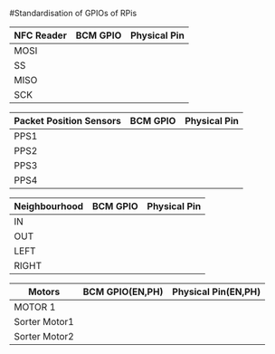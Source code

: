 #Standardisation of GPIOs of RPis


| NFC Reader   |  BCM GPIO  |  Physical Pin |
|--------------|:----------:|--------------:|
|     MOSI     |            |               |
|      SS      |            |               |
|     MISO     |            |               |
|     SCK      |            |               |


|Packet Position Sensors|  BCM GPIO  |  Physical Pin |
|--------------|:----------:|--------------:|
|     PPS1     |            |               |
|     PPS2     |            |               |
|     PPS3     |            |               |
|     PPS4     |            |               |


|Neighbourhood |  BCM GPIO  |  Physical Pin |
|--------------|:----------:|--------------:|
|     IN       |            |               |
|     OUT      |            |               |
|     LEFT     |            |               |
|     RIGHT    |            |               |


| Motors        | BCM GPIO(EN,PH)|Physical Pin(EN,PH)|
|---------------|:--------------:|------------------:|
|   MOTOR 1     |       |        |          |        |
|Sorter Motor1  |       |        |          |        |
|Sorter Motor2  |       |        |          |        |

